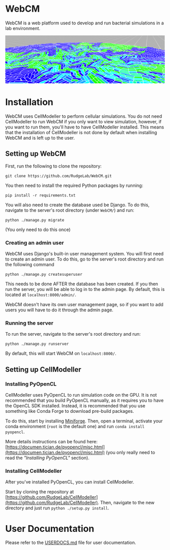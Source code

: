 WebCM
=====

WebCM is a web platform used to develop and run bacterial simulations in a lab environment.

![Screenshot](./Documentation/ScreenshotHeader.png)

# Installation

WebCM uses CellModeller to perform cellular simulations. You do not need CellModeller to run WebCM if you only want to view simulation, however, if you want to run them, you'll have to have CellModeller installed. This means that the installation of CellModeller is not done by default when installing WebCM and is left up to the user. 

## Setting up WebCM

First, run the following to clone the repository:

	git clone https://github.com/RudgeLab/WebCM.git

You then need to install the required Python packages by running:

	pip install -r requirements.txt

You will also need to create the database used be Django. To do this, navigate to the server's root directory (under `WebCM/`) and run:

	python ./manage.py migrate

(You only need to do this once)

### Creating an admin user

WebCM uses Django's built-in user management system. You will first need to create an admin user. To do this, go to the server's root directory and run the following command

	python ./manage.py createsuperuser

This needs to be done AFTER the database has been created. If you then run the server, you will be able to log in to the admin page. By default, this is located at `localhost:8000/admin/`.

WebCM doesn't have its own user management page, so if you want to add users you will have to do it through the admin page.

### Running the server

To run the server, navigate to the server's root directory and run:

	python ./manage.py runserver

By default, this will start WebCM on `localhost:8000/`.

## Setting up CellModeller


### Installing PyOpenCL

CellModeller uses PyOpenCL to run simulation code on the GPU. It is not recommended that you build PyOpenCL manually, as it requires you to have the OpenCL SDK installed. Instead, it is recommended that you use something like Conda Forge to download pre-build packages. 

To do this, start by installing [Miniforge](https://github.com/conda-forge/miniforge/releases/latest/).  Then, open a terminal, activate your conda environment (`root` is the default one) and run `conda install pyopencl`. 

More details instructions can be found here: [https://documen.tician.de/pyopencl/misc.html](https://documen.tician.de/pyopencl/misc.html) (you only really need to read the *"Installing PyOpenCL"* section).

### Installing CellModeller

After you've installed PyOpenCL, you can install CellModeller.

Start by cloning the repository at [https://github.com/RudgeLab/CellModeller](https://github.com/RudgeLab/CellModeller). Then, navigate to the new directory and just run `python ./setup.py install`.  

# User Documentation

Please refer to the [USERDOCS.md](./Documentation/USERDOCS.md) file for user documentation.